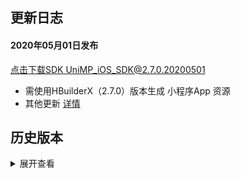 ## 更新日志
#### 2020年05月01日发布
[点击下载SDK UniMP_iOS_SDK@2.7.0.20200501](http://download.dcloud.net.cn/unimpsdk/UniMPSDK_iOS@2.7.0.20200501)
+ 需使用HBuilderX（2.7.0）版本生成 小程序App 资源
+ 其他更新 [详情](https://update.dcloud.net.cn/hbuilderx/changelog/2.7.0.20200501-alpha.html)


## 历史版本
<details>
<summary>展开查看</summary>
#### 2020年04月24日发布
[点击下载SDK UniMP_iOS_SDK@2.6.16.20200424](http://download.dcloud.net.cn/unimpsdk/UniMPSDK_iOS@2.6.16.20200424.zip)
+ 需使用HBuilderX（2.6.16）版本生成 小程序App 资源
+ 其他更新 [详情](https://update.dcloud.net.cn/hbuilderx/changelog/2.6.16.20200424.html)

#### 2020年04月21日发布
[点击下载SDK UniMP_iOS_SDK@2.6.15.20200421](http://download.dcloud.net.cn/unimpsdk/UniMPSDK_iOS@2.6.15.20200421.zip)
+ 需使用HBuilderX（2.6.15）版本生成 小程序App 资源
+ 其他更新 [详情](https://update.dcloud.net.cn/hbuilderx/changelog/2.6.15.20200421.html)

#### 2020年04月19日发布
[点击下载SDK UniMP_iOS_SDK@2.6.14.20200419](http://download.dcloud.net.cn/unimpsdk/UniMPSDK_iOS@2.6.14.20200419.zip)
+ 需使用HBuilderX（2.6.14）版本生成 小程序App 资源
+ iOS平台 补齐 wgt 编译版本与js框架版本校验，不一致会弹窗提示 详情
+ iOS平台 修复 小程序内 wgt 热更新资源后启动会显示一下 LaunchScreen.storyboard 页面的Bug
+ 其他更新 [详情](https://update.dcloud.net.cn/hbuilderx/changelog/2.6.14.20200419-alpha.html)

#### 2020年04月15日发布
[点击下载SDK UniMP_iOS_SDK@2.6.13.20200414](http://download.dcloud.net.cn/unimpsdk/UniMPSDK_iOS@2.6.13.20200414.zip)
+ 需使用HBuilderX（2.6.13）版本生成 小程序App 资源。
+ 更新 [详情](https://update.dcloud.net.cn/hbuilderx/changelog/2.6.13.20200414-alpha.html)

#### 2020年04月13日发布
[点击下载SDK UniMP_iOS_SDK@2.6.12.20200412](http://download.dcloud.net.cn/unimpsdk/UniMPSDK_iOS@2.6.12.20200412.zip)
+ 需使用HBuilderX（2.6.12）版本生成 小程序App 资源。
+ 更新 [详情](https://update.dcloud.net.cn/hbuilderx/changelog/2.6.12.20200412-alpha.html)

#### 2020年04月09日发布
[点击下载SDK UniMP_iOS_SDK@2.6.11.20200409](http://download.dcloud.net.cn/unimpsdk/UniMPSDK_iOS@2.6.11.20200409.zip)
+ 需使用HBuilderX（2.6.11）版本生成 小程序App 资源。
+ 更新 uni-jsframework 框架；
+ 其他更新 [详情](https://update.dcloud.net.cn/hbuilderx/changelog/2.6.11.20200409.html)

#### 2020年04月03日发布
[点击下载SDK UniMP_iOS_SDK@2.6.10.20200403](http://download.dcloud.net.cn/unimpsdk/UniMPSDK_iOS@2.6.10.20200403.zip)
+ 需使用HBuilderX（2.6.10）版本生成 小程序App 资源。
+ 更新 uni-jsframework 框架；
+ 新增 宿主与小程序通讯机制 [详情](https://ask.dcloud.net.cn/docs/#https://ask.dcloud.net.cn/article/37122)
+ 修复 在监听小程序被关闭的方法中紧接着在打开小程序可能会崩溃的Bug
+ 修复 uni.chooseImage 引起内存泄露的Bug
+ 其他更新 [详情](https://update.dcloud.net.cn/hbuilderx/changelog/2.6.10.20200403-alpha.html)

#### 2020年04月03日发布
[点击下载SDK UniMP_iOS_SDK@2.6.9.20200403](http://download.dcloud.net.cn/unimpsdk/UniMPSDK_iOS@2.6.9.20200403.zip)
+ 需使用HBuilderX（2.6.9）版本生成 小程序App 资源。
+ 更新 uni-jsframework 框架；
+ 其他更新[详情](https://update.dcloud.net.cn/hbuilderx/changelog/2.6.9.20200403.html)

#### 2020年03月30日发布
[点击下载SDK UniMP_iOS_SDK@2.6.8.20200330](http://download.dcloud.net.cn/unimpsdk/UniMPSDK_iOS@2.6.8.20200330.zip)
+ 需使用HBuilderX（2.6.8）版本生成 小程序App 资源。
+ 更新 uni-jsframework 框架；
+ 其他更新[详情](https://update.dcloud.net.cn/hbuilderx/changelog/2.6.8.20200330.html)

#### 2020年03月19日发布
[点击下载SDK UniMP_iOS_SDK@2.6.6.20200319](http://download.dcloud.net.cn/unimpsdk/UniMPSDK_iOS@2.6.6.20200319.zip)
+ 需使用HBuilderX（2.6.6）版本生成 小程序App 资源。
+ 新增 获取当前显示小程序页面直达Url方法（用于启动直达二级页面）[iOS](https://ask.dcloud.net.cn/article/37068#getCurrentPageUrl)、[Android](https://ask.dcloud.net.cn/article/36984#getCurrentPageUrl)
+ 新增 获取已部署的小程序资源版本信息方法 [iOS](https://ask.dcloud.net.cn/article/37068#getUniMPVersionInfo)、[Android](https://ask.dcloud.net.cn/article/36984#getAppVersionInfo)
+ 新增 胶囊按钮添加点击效果
+ 开放 小程序内部调用 plus.runtime.install 热更新wgt资源 [详情](https://ask.dcloud.net.cn/article/35667)
+ 修复 原生工程勾选 'Hide status bar' 导致小程序页面导航栏被系统状态栏挡住的Bug
+ 修复 pickDate、pickTime 无法显示的Bug
+ 基础库移除对 StoreKit.framework 的依赖

#### 2020年03月10日发布
[点击下载SDK UniMP_iOS_SDK@2.6.4.20200310](http://download.dcloud.net.cn/unimpsdk/UniMPSDK_iOS@2.6.4.20200310.zip)
- 需使用HBuilderX（2.6.4 alpha版，或 2.6.5 正式版）生成 小程序App 资源。
- 更新 uni-jsframework 框架；

#### 2020年03月05日发布
[点击下载SDK UniMP_iOS_SDK@2.6.3.20200305](http://download.dcloud.net.cn/unimpsdk/UniMPSDK_iOS@2.6.3.20200305.zip)
- 需使用HBuilderX（2.6.3）版本生成 小程序App 资源。
- 新增 启动小程序支持传入参数及直达指定页面 [详情](https://ask.dcloud.net.cn/docs/#https://ask.dcloud.net.cn/article/37010)
- 新增 关闭当前小程序方法及小程序关闭回调方法 [详情](https://ask.dcloud.net.cn/docs/#https://ask.dcloud.net.cn/article/37014)
- 新增 获取当前运行的小程序appid方法

#### 2020年02月25日发布
[点击下载SDK UniMP_iOS_SDK@2.6.1.20200225](http://download.dcloud.net.cn/unimpsdk/UniMPSDK_iOS@2.6.1.20200225.zip)
- 需使用HBuilderX（2.6.1）版本生成 小程序App 资源。
- 修改集成小程序资源为 wgt 包，详情请查看集成文档关于生成小程序应用资源说明；

#### 2020年02月12日发布
[点击下载SDK UniMP_iOS_SDK@2.5.11.20200212](http://download.dcloud.net.cn/unimpsdk/UniMPSDK_iOS@2.5.11.20200212.zip)
- 需使用HBuilderX（2.5.11.20200212）版本生成 小程序App 资源。
- 修复反复打开关闭小程序导致内存不断增加的Bug；

#### 2020年02月05日发布 
[点击下载SDK UniMP_iOS_SDK@2.5.10.20200205](http://download.dcloud.net.cn/unimpsdk/UniMPSDK_iOS@2.5.10.20200205.zip)
- 需使用HBuilderX（2.5.10.20200205）版本生成 小程序App 资源。